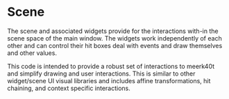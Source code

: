 # Scene

The scene and associated widgets provide for the interactions with-in the scene space of the main window. The widgets work independently of each other and can control their hit boxes deal with events and draw themselves and other values.

This code is intended to provide a robust set of interactions to meerk40t and simplify drawing and user interactions. This is similar to other widget/scene UI visual libraries and includes affine transformations, hit chaining, and context specific interactions.
